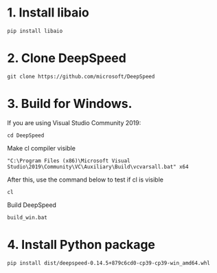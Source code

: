 # 1. Install libaio
```
pip install libaio
```

# 2. Clone DeepSpeed
```
git clone https://github.com/microsoft/DeepSpeed
```

# 3. Build for Windows.
If you are using Visual Studio Community 2019:
```
cd DeepSpeed
```
Make cl compiler visible
```
"C:\Program Files (x86)\Microsoft Visual Studio\2019\Community\VC\Auxiliary\Build\vcvarsall.bat" x64
```
After this, use the command below to test if cl is visible
```
cl
```
Build DeepSpeed
```
build_win.bat
```

# 4. Install Python package

```
pip install dist/deepspeed-0.14.5+879c6cd0-cp39-cp39-win_amd64.whl
```